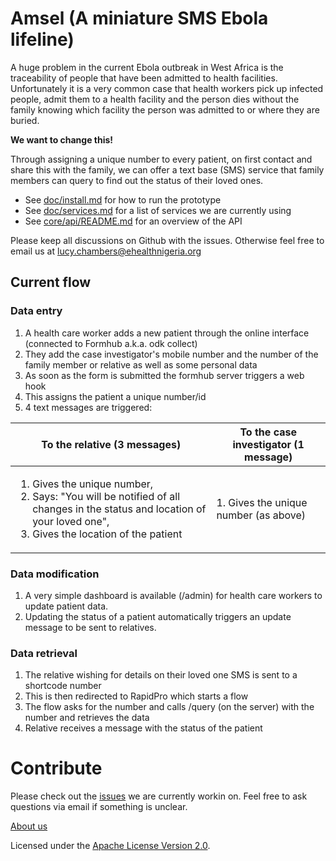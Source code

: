 Amsel (A miniature SMS Ebola lifeline)
===========

A huge problem in the current Ebola outbreak in West Africa is the traceability of people that have been admitted to health facilities. Unfortunately it is a very common case that health workers pick up infected people, admit them to a health facility and the person dies without the family knowing which facility the person was admitted to or where they are buried. 

**We want to change this!**

Through assigning a unique number to every patient, on first contact and share this with the family, we can offer a text base (SMS) service that family members can query to find out the status of their loved ones. 

- See [doc/install.md](doc/install.md) for how to run the prototype
- See [doc/services.md](doc/services.md) for a list of services we are currently using
- See [core/api/README.md](core/api/README.md) for an overview of the API

Please keep all discussions on Github with the issues. Otherwise feel free to email us at lucy.chambers@ehealthnigeria.org 

## Current flow

### Data entry

1. A health care worker adds a new patient through the online interface (connected to Formhub a.k.a. odk collect)
1. They add the case investigator's mobile number and the number of the family member or relative as well as some personal data
1. As soon as the form is submitted the formhub server triggers a web hook
1. This assigns the patient a unique number/id
2. 4 text messages are triggered: 


|To the relative (3 messages)   | To the case investigator (1 message) |   
|-----|-----|
|<ol><li> Gives the unique number,</li><li> Says: "You will be notified of all changes in the status and location of your loved one",</li> <li>Gives the location of the patient</li></ol> | 1. Gives the unique number (as above)  |

### Data modification

1. A very simple dashboard is available (/admin) for health care workers to update patient data. 
2. Updating the status of a patient automatically triggers an update message to be sent to relatives.

### Data retrieval 

1. The relative wishing for details on their loved one SMS is sent to a shortcode number
1. This is then redirected to RapidPro which starts a flow
1. The flow asks for the number and calls /query (on the server) with the number and retrieves the data
1. Relative receives a message with the status of the patient

# Contribute

Please check out the [issues](https://github.com/eHealthAfrica/Amsel/issues) we are currently workin on. Feel free to ask questions via email if something is unclear.  

[About us](https://github.com/eHealthAfrica/jobs/blob/master/what-we-do.md)

Licensed under the [Apache License Version 2.0](http://www.apache.org/licenses/LICENSE-2.0.txt).
